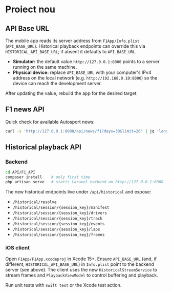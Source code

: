 # Proiect nou

## API Base URL

The mobile app reads its server address from `F1App/Info.plist` (`API_BASE_URL`).
Historical playback endpoints can override this via `HISTORICAL_API_BASE_URL`; if absent it defaults to `API_BASE_URL`.

- **Simulator:** the default value `http://127.0.0.1:8000` points to a server running on the same machine.
- **Physical device:** replace `API_BASE_URL` with your computer's IPv4 address on the local network (e.g. `http://192.168.0.10:8000`) so the device can reach the development server.

After updating the value, rebuild the app for the desired target.

## F1 news API

Quick check for available Autosport news:

```bash
curl -s 'http://127.0.0.1:8000/api/news/f1?days=30&limit=20' | jq 'length'
```

## Historical playback API

### Backend

```bash
cd API/F1_API
composer install    # only first time
php artisan serve   # starts Laravel backend on http://127.0.0.1:8000
```

The new historical endpoints live under `/api/historical` and expose:

- `/historical/resolve`
- `/historical/session/{session_key}/manifest`
- `/historical/session/{session_key}/drivers`
- `/historical/session/{session_key}/track`
- `/historical/session/{session_key}/events`
- `/historical/session/{session_key}/laps`
- `/historical/session/{session_key}/frames`

### iOS client

Open `F1App/F1App.xcodeproj` in Xcode 15+. Ensure `API_BASE_URL` (and, if different,
`HISTORICAL_API_BASE_URL`) in `Info.plist` point to the backend server (see above).
The client uses the new `HistoricalStreamService` to stream frames and
`PlaybackViewModel` to control buffering and playback.

Run unit tests with `swift test` or the Xcode test action.
